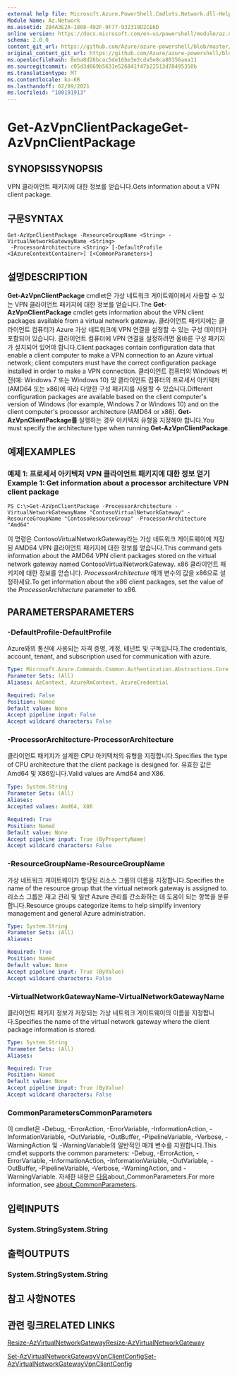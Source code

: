 ```yaml
---
external help file: Microsoft.Azure.PowerShell.Cmdlets.Network.dll-Help.xml
Module Name: Az.Network
ms.assetid: 2B4A3E2A-1868-492F-9F77-932319D2CE6D
online version: https://docs.microsoft.com/en-us/powershell/module/az.network/get-azvpnclientpackage
schema: 2.0.0
content_git_url: https://github.com/Azure/azure-powershell/blob/master/src/Network/Network/help/Get-AzVpnClientPackage.md
original_content_git_url: https://github.com/Azure/azure-powershell/blob/master/src/Network/Network/help/Get-AzVpnClientPackage.md
ms.openlocfilehash: 8eba8d26bcac5de16be3e2cda5e8ca80356aea11
ms.sourcegitcommit: c05d3d669b5631e526841f47b22513d78495350b
ms.translationtype: MT
ms.contentlocale: ko-KR
ms.lasthandoff: 02/09/2021
ms.locfileid: "100191913"
---
```

# <span data-ttu-id="9ae06-101">Get-AzVpnClientPackage</span><span class="sxs-lookup"><span data-stu-id="9ae06-101">Get-AzVpnClientPackage</span></span>

## <span data-ttu-id="9ae06-102">SYNOPSIS</span><span class="sxs-lookup"><span data-stu-id="9ae06-102">SYNOPSIS</span></span>
<span data-ttu-id="9ae06-103">VPN 클라이언트 패키지에 대한 정보를 얻습니다.</span><span class="sxs-lookup"><span data-stu-id="9ae06-103">Gets information about a VPN client package.</span></span>

## <span data-ttu-id="9ae06-104">구문</span><span class="sxs-lookup"><span data-stu-id="9ae06-104">SYNTAX</span></span>

```
Get-AzVpnClientPackage -ResourceGroupName <String> -VirtualNetworkGatewayName <String>
 -ProcessorArchitecture <String> [-DefaultProfile <IAzureContextContainer>] [<CommonParameters>]
```

## <span data-ttu-id="9ae06-105">설명</span><span class="sxs-lookup"><span data-stu-id="9ae06-105">DESCRIPTION</span></span>
<span data-ttu-id="9ae06-106">**Get-AzVpnClientPackage** cmdlet은 가상 네트워크 게이트웨이에서 사용할 수 있는 VPN 클라이언트 패키지에 대한 정보를 얻습니다.</span><span class="sxs-lookup"><span data-stu-id="9ae06-106">The **Get-AzVpnClientPackage** cmdlet gets information about the VPN client packages available from a virtual network gateway.</span></span>
<span data-ttu-id="9ae06-107">클라이언트 패키지에는 클라이언트 컴퓨터가 Azure 가상 네트워크에 VPN 연결을 설정할 수 있는 구성 데이터가 포함되어 있습니다. 클라이언트 컴퓨터에 VPN 연결을 설정하려면 올바른 구성 패키지가 설치되어 있어야 합니다.</span><span class="sxs-lookup"><span data-stu-id="9ae06-107">Client packages contain configuration data that enable a client computer to make a VPN connection to an Azure virtual network; client computers must have the correct configuration package installed in order to make a VPN connection.</span></span>
<span data-ttu-id="9ae06-108">클라이언트 컴퓨터의 Windows 버전(예: Windows 7 또는 Windows 10) 및 클라이언트 컴퓨터의 프로세서 아키텍처(AMD64 또는 x86)에 따라 다양한 구성 패키지를 사용할 수 있습니다.</span><span class="sxs-lookup"><span data-stu-id="9ae06-108">Different configuration packages are available based on the client computer's version of Windows (for example, Windows 7 or Windows 10) and on the client computer's processor architecture (AMD64 or x86).</span></span>
<span data-ttu-id="9ae06-109">**Get-AzVpnClientPackage를** 실행하는 경우 아키텍처 유형을 지정해야 합니다.</span><span class="sxs-lookup"><span data-stu-id="9ae06-109">You must specify the architecture type when running **Get-AzVpnClientPackage**.</span></span>

## <span data-ttu-id="9ae06-110">예제</span><span class="sxs-lookup"><span data-stu-id="9ae06-110">EXAMPLES</span></span>

### <span data-ttu-id="9ae06-111">예제 1: 프로세서 아키텍처 VPN 클라이언트 패키지에 대한 정보 얻기</span><span class="sxs-lookup"><span data-stu-id="9ae06-111">Example 1: Get information about a processor architecture VPN client package</span></span>
```
PS C:\>Get-AzVpnClientPackage -ProcessorArchitecture -VirtualNetworkGatewayName "ContosoVirtualNetworkGateway" -ResourceGroupName "ContosoResourceGroup" -ProcessorArchitecture "Amd64"
```

<span data-ttu-id="9ae06-112">이 명령은 ContosoVirtualNetworkGateway라는 가상 네트워크 게이트웨이에 저장된 AMD64 VPN 클라이언트 패키지에 대한 정보를 얻습니다.</span><span class="sxs-lookup"><span data-stu-id="9ae06-112">This command gets information about the AMD64 VPN client packages stored on the virtual network gateway named ContosoVirtualNetworkGateway.</span></span>
<span data-ttu-id="9ae06-113">x86 클라이언트 패키지에 대한 정보를 얻습니다. *ProcessorArchitecture* 매개 변수의 값을 x86으로 설정하세요.</span><span class="sxs-lookup"><span data-stu-id="9ae06-113">To get information about the x86 client packages, set the value of the *ProcessorArchitecture* parameter to x86.</span></span>

## <span data-ttu-id="9ae06-114">PARAMETERS</span><span class="sxs-lookup"><span data-stu-id="9ae06-114">PARAMETERS</span></span>

### <span data-ttu-id="9ae06-115">-DefaultProfile</span><span class="sxs-lookup"><span data-stu-id="9ae06-115">-DefaultProfile</span></span>
<span data-ttu-id="9ae06-116">Azure와의 통신에 사용되는 자격 증명, 계정, 테넌트 및 구독입니다.</span><span class="sxs-lookup"><span data-stu-id="9ae06-116">The credentials, account, tenant, and subscription used for communication with azure.</span></span>

```yaml
Type: Microsoft.Azure.Commands.Common.Authentication.Abstractions.Core.IAzureContextContainer
Parameter Sets: (All)
Aliases: AzContext, AzureRmContext, AzureCredential

Required: False
Position: Named
Default value: None
Accept pipeline input: False
Accept wildcard characters: False
```

### <span data-ttu-id="9ae06-117">-ProcessorArchitecture</span><span class="sxs-lookup"><span data-stu-id="9ae06-117">-ProcessorArchitecture</span></span>
<span data-ttu-id="9ae06-118">클라이언트 패키지가 설계한 CPU 아키텍처의 유형을 지정합니다.</span><span class="sxs-lookup"><span data-stu-id="9ae06-118">Specifies the type of CPU architecture that the client package is designed for.</span></span>
<span data-ttu-id="9ae06-119">유효한 값은 Amd64 및 X86입니다.</span><span class="sxs-lookup"><span data-stu-id="9ae06-119">Valid values are Amd64 and X86.</span></span>

```yaml
Type: System.String
Parameter Sets: (All)
Aliases:
Accepted values: Amd64, X86

Required: True
Position: Named
Default value: None
Accept pipeline input: True (ByPropertyName)
Accept wildcard characters: False
```

### <span data-ttu-id="9ae06-120">-ResourceGroupName</span><span class="sxs-lookup"><span data-stu-id="9ae06-120">-ResourceGroupName</span></span>
<span data-ttu-id="9ae06-121">가상 네트워크 게이트웨이가 할당된 리소스 그룹의 이름을 지정합니다.</span><span class="sxs-lookup"><span data-stu-id="9ae06-121">Specifies the name of the resource group that the virtual network gateway is assigned to.</span></span>
<span data-ttu-id="9ae06-122">리소스 그룹은 재고 관리 및 일반 Azure 관리를 간소화하는 데 도움이 되는 항목을 분류합니다.</span><span class="sxs-lookup"><span data-stu-id="9ae06-122">Resource groups categorize items to help simplify inventory management and general Azure administration.</span></span>

```yaml
Type: System.String
Parameter Sets: (All)
Aliases:

Required: True
Position: Named
Default value: None
Accept pipeline input: True (ByValue)
Accept wildcard characters: False
```

### <span data-ttu-id="9ae06-123">-VirtualNetworkGatewayName</span><span class="sxs-lookup"><span data-stu-id="9ae06-123">-VirtualNetworkGatewayName</span></span>
<span data-ttu-id="9ae06-124">클라이언트 패키지 정보가 저장되는 가상 네트워크 게이트웨이의 이름을 지정합니다.</span><span class="sxs-lookup"><span data-stu-id="9ae06-124">Specifies the name of the virtual network gateway where the client package information is stored.</span></span>

```yaml
Type: System.String
Parameter Sets: (All)
Aliases:

Required: True
Position: Named
Default value: None
Accept pipeline input: True (ByValue)
Accept wildcard characters: False
```

### <span data-ttu-id="9ae06-125">CommonParameters</span><span class="sxs-lookup"><span data-stu-id="9ae06-125">CommonParameters</span></span>
<span data-ttu-id="9ae06-126">이 cmdlet은 -Debug, -ErrorAction, -ErrorVariable, -InformationAction, -InformationVariable, -OutVariable, -OutBuffer, -PipelineVariable, -Verbose, -WarningAction 및 -WarningVariable의 일반적인 매개 변수를 지원합니다.</span><span class="sxs-lookup"><span data-stu-id="9ae06-126">This cmdlet supports the common parameters: -Debug, -ErrorAction, -ErrorVariable, -InformationAction, -InformationVariable, -OutVariable, -OutBuffer, -PipelineVariable, -Verbose, -WarningAction, and -WarningVariable.</span></span> <span data-ttu-id="9ae06-127">자세한 내용은 [다음](http://go.microsoft.com/fwlink/?LinkID=113216)about_CommonParameters.</span><span class="sxs-lookup"><span data-stu-id="9ae06-127">For more information, see [about_CommonParameters](http://go.microsoft.com/fwlink/?LinkID=113216).</span></span>

## <span data-ttu-id="9ae06-128">입력</span><span class="sxs-lookup"><span data-stu-id="9ae06-128">INPUTS</span></span>

### <span data-ttu-id="9ae06-129">System.String</span><span class="sxs-lookup"><span data-stu-id="9ae06-129">System.String</span></span>

## <span data-ttu-id="9ae06-130">출력</span><span class="sxs-lookup"><span data-stu-id="9ae06-130">OUTPUTS</span></span>

### <span data-ttu-id="9ae06-131">System.String</span><span class="sxs-lookup"><span data-stu-id="9ae06-131">System.String</span></span>

## <span data-ttu-id="9ae06-132">참고 사항</span><span class="sxs-lookup"><span data-stu-id="9ae06-132">NOTES</span></span>

## <span data-ttu-id="9ae06-133">관련 링크</span><span class="sxs-lookup"><span data-stu-id="9ae06-133">RELATED LINKS</span></span>

[<span data-ttu-id="9ae06-134">Resize-AzVirtualNetworkGateway</span><span class="sxs-lookup"><span data-stu-id="9ae06-134">Resize-AzVirtualNetworkGateway</span></span>](./Resize-AzVirtualNetworkGateway.md)

[<span data-ttu-id="9ae06-135">Set-AzVirtualNetworkGatewayVpnClientConfig</span><span class="sxs-lookup"><span data-stu-id="9ae06-135">Set-AzVirtualNetworkGatewayVpnClientConfig</span></span>](./Set-AzVirtualNetworkGatewayVpnClientConfig.md)


